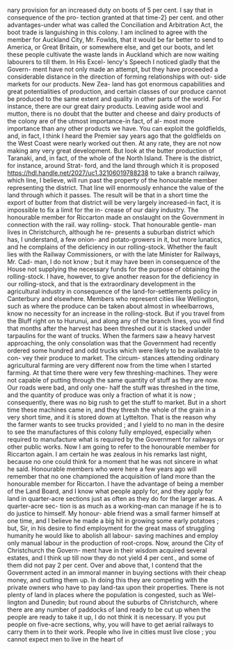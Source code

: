 nary provision for an increased duty on boots of 5 per cent. I say that in consequence of the pro- tection granted at that time-2} per cent. and other advantages-under what was called the Conciliation and Arbitration Act, the boot trade is languishing in this colony. I am inclined to agree with the member for Auckland City, Mr. Fowlds, that it would be far better to send to America, or Great Britain, or somewhere else, and get our boots, and let these people cultivate the waste lands in Auckland which are now waiting labourers to till them. In His Excel- lency's Speech I noticed gladly that the Govern- ment have not only made an attempt, but they have proceeded a considerable distance in the direction of forming relationships with out- side markets for our products. New Zea- land has got enormous capabilities and great potentialities of production, and certain classes of our produce cannot be produced to the same extent and quality in other parts of the world. For instance, there are our great dairy products. Leaving aside wool and mutton, there is no doubt that the butter and cheese and dairy products of the colony are of the utmost importance-in fact, of al- most more importance than any other products we have. You can exploit the goldfields, and, in fact, I think I heard the Premier say years ago that the goldfields on the West Coast were nearly worked out then. At any rate, they are not now making any very great development. But look at the butter production of Taranaki, and, in fact, of the whole of the North Island. There is the district, for instance, around Strat- ford, and the land through which it is proposed https://hdl.handle.net/2027/uc1.32106019788238 to take a branch railway, which line, I believe, will run past the property of the honourable member representing the district. That line will enormously enhance the value of the land through which it passes. The result will be that in a short time the export of butter from that district will be very largely increased-in fact, it is impossible to fix a limit for the in- crease of our dairy industry. The honourable member for Riccarton made an onslaught on the Government in connection with the rail. way rolling- stock. That honourable gentle- man lives in Christchurch, although he re- presents a suburban district which has, I understand, a few onion- and potato-growers in it, but more lunatics, and he complains of the deficiency in our rolling-stock. Whether the fault lies with the Railway Commissioners, or with the late Minister for Railways, Mr. Cad- man, I do not know ; but it may have been in consequence of the House not supplying the necessary funds for the purpose of obtaining the rolling-stock. I have, however, to give another reason for the deficiency in our rolling-stock, and that is the extraordinary development in the agricultural industry in consequence of the land-for-settlements policy in Canterbury and elsewhere. Members who represent cities like Wellington, such as where the produce can be taken about almost in wheelbarrows, know no necessity for an increase in the rolling-stock. But if you travel from the Bluff right on to Hurunui, and along any of the branch lines, you will find that months after the harvest has been threshed out it is stacked under tarpaulins for the want of trucks. When the farmers saw a heavy harvest approaching, the only consolation was that the Government had recently ordered some hundred and odd trucks which were likely to be available to con- vey their produce to market. The circum- stances attending ordinary agricultural farming are very different now from the time when I started farming. At that time there were very few threshing-machines. They were not capable of putting through the same quantity of stuff as they are now. Our roads were bad, and only one- half the stuff was threshed in the time, and the quantity of produce was only a fraction of what it is now ; consequently, there was no big rush to get the stuff to market. But in a short time these machines came in, and they thresh the whole of the grain in a very short time, and it is stored down at Lyttelton. That is the reason why the farmer wants to see trucks provided ; and I yield to no man in the desire to see the manufactures of this colony fully employed, especially when required to manufacture what is required by the Government for railways or other public works. Now I am going to refer to the honourable member for Riccarton again. I am certain he was zealous in his remarks last night, because no one could think for a moment that he was not sincere in what he said. Honourable members who were here a few years ago will remember that no one championed the acquisition of land more than the honourable member for Riccarton. I have the advantage of being a member of the Land Board, and I know what people apply for, and they apply for land in quarter-acre sections just as often as they do for the larger areas. A quarter-acre sec- tion is as much as a working-man can manage if he is to do justice to himself. My honour- able friend was a small farmer himself at one time, and I believe he made a big hit in growing some early potatoes ; but, Sir, in his desire to find employment for the great mass of struggling humanity he would like to abolish all labour- saving machines and employ only manual labour in the production of root-crops. Now, around the City of Christchurch the Govern- ment have in their wisdom acquired several estates, and I think up till now they do not yield 4 per cent., and some of them did not pay 2 per cent. Over and above that, I contend that the Government acted in an immoral manner in buying sections with their cheap money, and cutting them up. In doing this they are competing with the private owners who have to pay land-tax upon their properties. There is not plenty of land in places where the population is congested, such as Wel- lington and Dunedin; but round about the suburbs of Christchurch, where there are any number of paddocks of land ready to be cut up when the people are ready to take it up, I do not think it is necessary. If you put people on five-acre sections, why, you will have to get aerial railways to carry them in to their work. People who live in cities must live close ; you cannot expect men to live in the heart of 